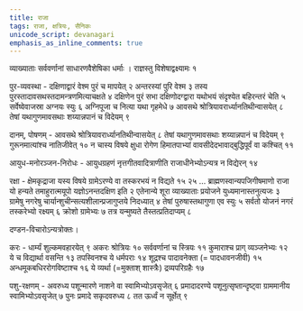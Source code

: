 ```yaml
---
title: राजा
tags: राजा, क्षत्रियः, सैनिकः
unicode_script: devanagari
emphasis_as_inline_comments: true
---
```

व्याख्याताः सर्ववर्णानां साधारणवैशेषिका धर्माः । राज्ञस्तु विशेषाद्वक्ष्यामः १

पुर-व्यवस्था -  दक्षिणाद्वारं वेश्म पुरं च मापयेत् २ अन्तरस्यां पुरि वेश्म ३ तस्य पुरस्तादावसथस्तदामन्त्रणमित्याचक्षते ४ दक्षिणेन पुरं सभा दक्षिणोदग्द्वारा यथोभयं संदृश्येत बहिरन्तरं चेति ५ सर्वेष्वेवाजस्रा अग्नयः स्युः ६ अग्निपूजा च नित्या यथा गृहमेधे ७ आवसथे श्रोत्रियावरार्ध्यानतिथीन्वासयेत् ८ तेषां यथागुणमावसथाः शय्यान्नपानं च विदेयम् ९ 

दानम्, पोषणम् - आवसथे श्रोत्रियावरार्ध्यानतिथीन्वासयेत् ८ तेषां यथागुणमावसथाः शय्यान्नपानं च विदेयम् ९ गुरूनमात्यांश्च नातिजीवेत् १० न चास्य विषये क्षुधा रोगेण हिमातपाभ्यां वावसीदेदभावाद्बुद्धिपूर्वं वा कश्चित् ११ 

आयुध-मनोरञ्जन-निरोधः - आयुधग्रहणं नृत्तगीतवादित्राणीति राजाधीनेभ्योऽन्यत्र न विद्येरन् १४ 

रक्षा - क्षेमकृद्राजा यस्य विषये ग्रामेऽरण्ये वा तस्करभयं न विद्यते १५ २५ …  ब्राह्मणस्वान्यपजिगीषमाणो राजा यो हन्यते तमाहुरात्मयूपो यज्ञोऽनन्तदक्षिण इति २ एतेनान्ये शूरा व्याख्याताः प्रयोजने युध्यमानास्तनुत्यजः ३ ग्रामेषु नगरेषु चार्यान्शुचीन्सत्यशीलान्प्रजागुप्तये निदध्यात् ४ तेषां पुरुषास्तथागुणा एव स्युः ५ सर्वतो योजनं नगरं तस्करेभ्यो रक्ष्यम् ६ क्रोशो ग्रामेभ्यः ७ तत्र यन्मुष्यते तैस्तत्प्रतिदाप्यम् ८ 

दण्डन-विचारोऽन्यत्रोक्तः।

करः - धार्म्यं शुल्कमवहारयेत् ९ अकरः श्रोत्रियः १० सर्ववर्णानां च स्त्रियः ११ कुमाराश्च प्राग् व्यञ्जनेभ्यः १२ ये च विद्यार्था वसन्ति १३ तपस्विनश्च ये धर्मपराः १४ शूद्रश्च पादावनेक्ता (= पादधावनजीवी) १५  अन्धमूकबधिररोगविष्टाश्च १६ ये व्यर्था (=मुक्ताश् शास्त्रैः) द्रव्यपरिग्रहैः १७ 

पशु-रक्षणम् - अवरुध्य पशून्मारणे नाशने वा स्वामिभ्योऽवसृजेत् ६ प्रमादादरण्ये पशूनुत्सृष्तान्दृष्ट्वा ग्राममानीय स्वामिभ्योऽवसृजेत् ७ पुनः प्रमादे सकृदवरुध्य ८ तत ऊर्ध्वं न सूर्क्षेत् ९ 

